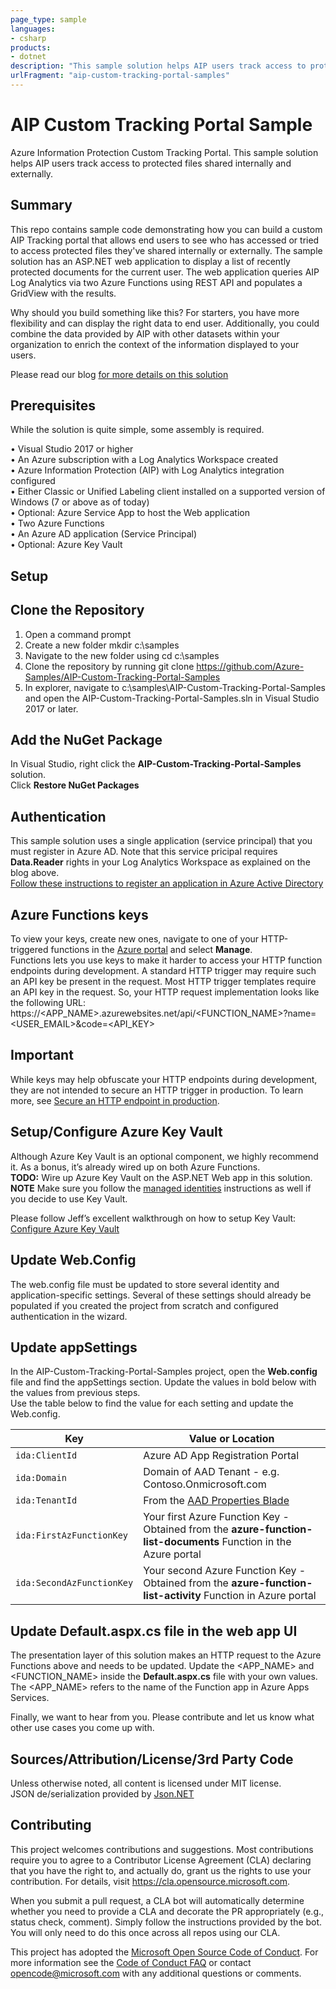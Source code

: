 ```yaml
---
page_type: sample
languages:
- csharp
products:
- dotnet
description: "This sample solution helps AIP users track access to protected files shared internally and externally."
urlFragment: "aip-custom-tracking-portal-samples"
---
```


# AIP Custom Tracking Portal Sample

<!-- 
Guidelines on README format: https://review.docs.microsoft.com/help/onboard/admin/samples/concepts/readme-template?branch=master

Guidance on onboarding samples to docs.microsoft.com/samples: https://review.docs.microsoft.com/help/onboard/admin/samples/process/onboarding?branch=master

Taxonomies for products and languages: https://review.docs.microsoft.com/new-hope/information-architecture/metadata/taxonomies?branch=master
-->

Azure Information Protection Custom Tracking Portal. This sample solution helps AIP users track access to protected files shared internally and externally.

## Summary
This repo contains sample code demonstrating how you can build a custom AIP Tracking portal that allows end users to see who has accessed or tried to access protected files they've shared internally or externally. The sample solution has an ASP.NET web application to display a list of recently protected documents for the current user. The web application queries AIP Log Analytics via two Azure Functions using REST API and populates a GridView with the results.

Why should you build something like this? For starters, you have more flexibility and can display the right data to end user. Additionally, you could combine the data provided by AIP with other datasets within your organization to enrich the context of the information displayed to your users.

Please read our blog [for more details on this solution](https://techcommunity.microsoft.com/t5/Azure-Information-Protection/How-to-Build-a-Custom-AIP-Tracking-Portal/ba-p/875849 "Custom AIP Portal Blog")

## Prerequisites

While the solution is quite simple, some assembly is required.

•	Visual Studio 2017 or higher  
•	An Azure subscription with a Log Analytics Workspace created  
•	Azure Information Protection (AIP) with Log Analytics integration configured   
•	Either Classic or Unified Labeling client installed on a supported version of Windows (7 or above as of today)  
•	Optional: Azure Service App to host the Web application  
•	Two Azure Functions  
•	An Azure AD application (Service Principal)  
•	Optional: Azure Key Vault  


## Setup

## Clone the Repository
1. Open a command prompt  
2. Create a new folder mkdir c:\samples  
3. Navigate to the new folder using cd c:\samples  
4. Clone the repository by running git clone https://github.com/Azure-Samples/AIP-Custom-Tracking-Portal-Samples  
5. In explorer, navigate to c:\samples\AIP-Custom-Tracking-Portal-Samples and open the AIP-Custom-Tracking-Portal-Samples.sln in Visual Studio 2017 or later.  

## Add the NuGet Package
In Visual Studio, right click the **AIP-Custom-Tracking-Portal-Samples** solution.  
Click **Restore NuGet Packages**

## Authentication
This sample solution uses a single application (service principal) that you must register in Azure AD. Note that this service pricipal requires **Data.Reader** rights in your Log Analytics Workspace as explained on the blog above.  
[Follow these instructions to register an application in Azure Active Directory](https://dev.loganalytics.io/oms/documentation/1-Tutorials/1-Direct-API
"Register Azure AD app")

## Azure Functions keys
To view your keys, create new ones, navigate to one of your HTTP-triggered functions in the [Azure portal]( https://portal.azure.com "Azure Portal") and select **Manage**.  
Functions lets you use keys to make it harder to access your HTTP function endpoints during development. A standard HTTP trigger may require such an API key be present in the request. Most HTTP trigger templates require an API key in the request. So, your HTTP request implementation looks like the following URL: https://<APP_NAME>.azurewebsites.net/api/<FUNCTION_NAME>?name=<USER_EMAIL>&code=<API_KEY>
 
 ## Important
While keys may help obfuscate your HTTP endpoints during development, they are not intended to secure an HTTP trigger in production. To learn more, see [Secure an HTTP endpoint in production](https://docs.microsoft.com/en-us/azure/azure-functions/functions-bindings-http-webhook#secure-an-http-endpoint-in-production "Secure HTTP endpoint in production").

## Setup/Configure Azure Key Vault
Although Azure Key Vault is an optional component, we highly recommend it. As a bonus, it’s already wired up on both Azure Functions.    
**TODO:** Wire up Azure Key Vault on the ASP.NET Web app in this solution.  
**NOTE** Make sure you follow the [managed identities]( https://docs.microsoft.com/en-us/azure/app-service/overview-managed-identity#creating-an-app-with-an-identity "Tenant ID") instructions as well if you decide to use Key Vault.

Please follow Jeff’s excellent walkthrough on how to setup Key Vault: [Configure Azure Key Vault]( https://medium.com/statuscode/getting-key-vault-secrets-in-azure-functions-37620fd20a0b "Tenant ID")

## Update Web.Config
The web.config file must be updated to store several identity and application-specific settings. Several of these settings should already be populated if you created the project from scratch and configured authentication in the wizard.

## Update appSettings
In the AIP-Custom-Tracking-Portal-Samples project, open the **Web.config** file and find the appSettings section.
Update the values in bold below with the values from previous steps.  
Use the table below to find the value for each setting and update the Web.config.

| Key       | Value or Location                                |
|-------------------|--------------------------------------------|
| `ida:ClientId`             | Azure AD App Registration Portal |
| `ida:Domain`      | Domain of AAD Tenant - e.g. Contoso.Onmicrosoft.com      |
| `ida:TenantId`    | From the [AAD Properties Blade]( https://portal.azure.com/#blade/Microsoft_AAD_IAM/ActiveDirectoryMenuBlade/Properties "Tenant ID")            |
| `ida:FirstAzFunctionKey`      | Your first Azure Function Key - Obtained from the **azure-function-list-documents** Function in the Azure portal      |
| `ida:SecondAzFunctionKey`    | Your second Azure Function Key - Obtained from the **azure-function-list-activity** Function in Azure portal          |

## Update Default.aspx.cs file in the web app UI
The presentation layer of this solution makes an HTTP request to the Azure Functions above and needs to be updated. 
Update the <APP_NAME> and <FUNCTION_NAME> inside the **Default.aspx.cs** file with your own values. The <APP_NAME> refers to the name of the Function app in Azure Apps Services.

Finally, we want to hear from you. Please contribute and let us know what other use cases you come up with.

## Sources/Attribution/License/3rd Party Code
Unless otherwise noted, all content is licensed under MIT license.  
JSON de/serialization provided by [Json.NET](https://www.nuget.org/packages/Newtonsoft.Json/)  

## Contributing

This project welcomes contributions and suggestions.  Most contributions require you to agree to a
Contributor License Agreement (CLA) declaring that you have the right to, and actually do, grant us
the rights to use your contribution. For details, visit https://cla.opensource.microsoft.com.

When you submit a pull request, a CLA bot will automatically determine whether you need to provide
a CLA and decorate the PR appropriately (e.g., status check, comment). Simply follow the instructions
provided by the bot. You will only need to do this once across all repos using our CLA.

This project has adopted the [Microsoft Open Source Code of Conduct](https://opensource.microsoft.com/codeofconduct/).
For more information see the [Code of Conduct FAQ](https://opensource.microsoft.com/codeofconduct/faq/) or
contact [opencode@microsoft.com](mailto:opencode@microsoft.com) with any additional questions or comments.
